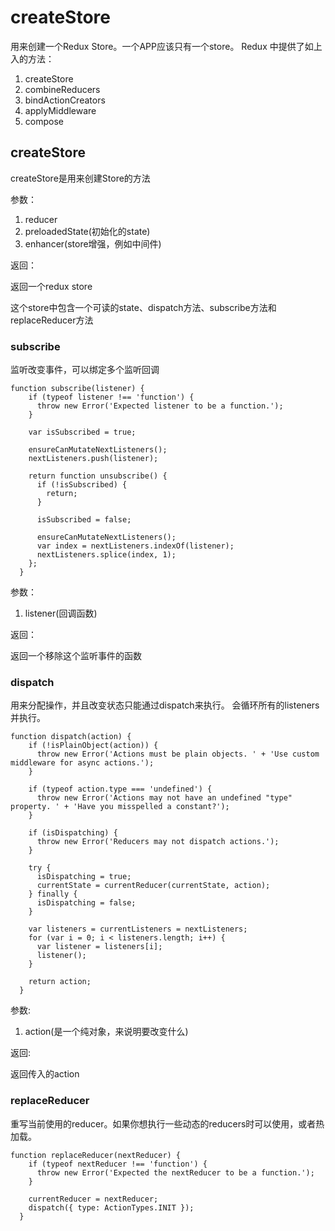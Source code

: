 # createStore
用来创建一个Redux Store。一个APP应该只有一个store。
Redux 中提供了如上入的方法：
1. createStore
2. combineReducers
3. bindActionCreators
4. applyMiddleware
5. compose

## createStore
createStore是用来创建Store的方法

参数：
1. reducer
2. preloadedState(初始化的state)
3. enhancer(store增强，例如中间件)

返回：

返回一个redux store

这个store中包含一个可读的state、dispatch方法、subscribe方法和replaceReducer方法

### subscribe
监听改变事件，可以绑定多个监听回调
```apple js
function subscribe(listener) {
    if (typeof listener !== 'function') {
      throw new Error('Expected listener to be a function.');
    }

    var isSubscribed = true;

    ensureCanMutateNextListeners();
    nextListeners.push(listener);

    return function unsubscribe() {
      if (!isSubscribed) {
        return;
      }

      isSubscribed = false;

      ensureCanMutateNextListeners();
      var index = nextListeners.indexOf(listener);
      nextListeners.splice(index, 1);
    };
  }
```

参数：
1. listener(回调函数)

返回：

返回一个移除这个监听事件的函数


### dispatch
用来分配操作，并且改变状态只能通过dispatch来执行。
会循环所有的listeners并执行。
```apple js
function dispatch(action) {
    if (!isPlainObject(action)) {
      throw new Error('Actions must be plain objects. ' + 'Use custom middleware for async actions.');
    }

    if (typeof action.type === 'undefined') {
      throw new Error('Actions may not have an undefined "type" property. ' + 'Have you misspelled a constant?');
    }

    if (isDispatching) {
      throw new Error('Reducers may not dispatch actions.');
    }

    try {
      isDispatching = true;
      currentState = currentReducer(currentState, action);
    } finally {
      isDispatching = false;
    }

    var listeners = currentListeners = nextListeners;
    for (var i = 0; i < listeners.length; i++) {
      var listener = listeners[i];
      listener();
    }

    return action;
  }
```
参数:
1. action(是一个纯对象，来说明要改变什么)

返回:

返回传入的action

### replaceReducer
重写当前使用的reducer。如果你想执行一些动态的reducers时可以使用，或者热加载。
```apple js
function replaceReducer(nextReducer) {
    if (typeof nextReducer !== 'function') {
      throw new Error('Expected the nextReducer to be a function.');
    }

    currentReducer = nextReducer;
    dispatch({ type: ActionTypes.INIT });
  }
```


